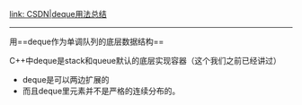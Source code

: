 [link: CSDN|deque用法总结](https://blog.csdn.net/sevenjoin/article/details/88530962)

---

用==deque作为单调队列的底层数据结构==

C++中deque是stack和queue默认的底层实现容器（这个我们之前已经讲过）

- deque是可以两边扩展的
- 而且deque里元素并不是严格的连续分布的。